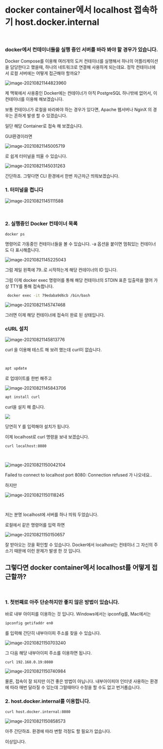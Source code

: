 # docker container에서 localhost 접속하기 host.docker.internal

​	

### docker에서 컨테이너들을 실행 중인 서버를 바라 봐야 할 경우가 있습니다. 

 Docker Compose를 이용해 여러개의 도커 컨테이너를 실행해서 하나의 어플리케이션을 담당한다고 했을때, 하나의 네트워크로 연결해 사용하게 되는데요. 정작 컨테이너에서 로컬 서버에는 어떻게 접근해야 할까요?

![image-20210821144823960](https://raw.githubusercontent.com/Shane-Park/markdownBlog/master/devops/docker/localhost.assets/image-20210821144823960.png)

제 맥북에서 사용중인 Docker에는 컨테이너가 아직 PostgreSQL 하나밖에 없어서, 이 컨테이너를 이용해 해보겠습니다.



보통 컨테이너가 로컬을 바라봐야 하는 경우가 있다면, Apache 웹서버나 NginX 의 경우는 흔하게 발생 할 수 있겠습니다.



일단 해당 Container로 접속 해 보겠습니다.

GUI환경이라면

![image-20210821145005719](https://raw.githubusercontent.com/Shane-Park/markdownBlog/master/devops/docker/localhost.assets/image-20210821145005719.png)

로 쉽게 터미널을 띄울 수 있습니다.

![image-20210821145031263](https://raw.githubusercontent.com/Shane-Park/markdownBlog/master/devops/docker/localhost.assets/image-20210821145031263.png)

간단하죠. 그렇다면 CLI 환경에서 한번 차근차근 띄워보겠습니다.



### 1. 터미널을 켭니다

![image-20210821145111588](https://raw.githubusercontent.com/Shane-Park/markdownBlog/master/devops/docker/localhost.assets/image-20210821145111588.png)

​	

### 2. 실행중인 Docker 컨테이너 목록

```shell
docker ps
```

명령어로 가동중인 컨테이너들을 볼 수 있습니다. -a 옵션을 붙이면 멈춰있는 컨테이너도 다 표시해줍니다.

![image-20210821145225043](https://raw.githubusercontent.com/Shane-Park/markdownBlog/master/devops/docker/localhost.assets/image-20210821145225043.png)

그럼 제일 왼쪽에 79..로 시작하는게 해당 컨테이너의 ID 입니다.

그럼 이제 docker exec 명령어를 통해 해당 컨테이너의 STDIN 표준 입출력을 열어 가상 TTY를 통해 접속합니다.

```bash
 docker exec -it 79edaba9d6cb /bin/bash
```



![image-20210821145747468](https://raw.githubusercontent.com/Shane-Park/markdownBlog/master/devops/docker/localhost.assets/image-20210821145747468.png)



그러면 이제 해당 컨테이너에 접속이 완료 된 상태입니다.



### cURL 설치

![image-20210821145813776](https://raw.githubusercontent.com/Shane-Park/markdownBlog/master/devops/docker/localhost.assets/image-20210821145813776.png)

curl 을 이용해 테스트 해 보려 했는데 curl이 없습니다.

​	

```bash
apt update
```

로 업데이트를 한번 해주고

![image-20210821145843706](https://raw.githubusercontent.com/Shane-Park/markdownBlog/master/devops/docker/localhost.assets/image-20210821145843706.png)

```bash
apt install curl
```



curl을 설치 해 줍니다.

![](https://raw.githubusercontent.com/Shane-Park/markdownBlog/master/devops/docker/localhost.assets/image-20210821150012235.png)

당연히 Y 를 입력해야 설치가 됩니다. 

이제 localhost로 curl 명령을 보내 보겠습니다.

```bash
curl localhost:8080
```

​	

![image-20210821150042104](https://raw.githubusercontent.com/Shane-Park/markdownBlog/master/devops/docker/localhost.assets/image-20210821150042104.png)

Failed to connect to localhost port 8080: Connection refused 가 나오네요..



하지만

![image-20210821150118245](https://raw.githubusercontent.com/Shane-Park/markdownBlog/master/devops/docker/localhost.assets/image-20210821150118245.png)

​	

저는 분명 localhost에 서버를 하나 띄워 두었습니다.

로컬에서 같은 명령어를 입력 하면

![image-20210821150150657](https://raw.githubusercontent.com/Shane-Park/markdownBlog/master/devops/docker/localhost.assets/image-20210821150150657.png)

잘 받아오는 것을 확인할 수 있습니다. Docker에서 localhost는 컨테이너 그 자신의 주소기 때문에 이런 문제가 발생 한 것 입니다.



## 그렇다면 docker container에서 localhost를 어떻게 접근할까?

​	

### 1. 첫번째로 아주 단순하지만 좋지 않은 방법이 있습니다.

바로 내부 아이피를 이용하는 것 입니다. Windows에서는 ipconfig를, Mac에서는  

```bash
ipconfig getifaddr en0
```



를 입력해 간단히 내부아이피 주소를 찾을 수 있습니다.

![image-20210821150703240](https://raw.githubusercontent.com/Shane-Park/markdownBlog/master/devops/docker/localhost.assets/image-20210821150703240.png)

그 다음 해당 내부아이피 주소를 이용하면 됩니다.

```bash
curl 192.168.0.19:8080
```



![image-20210821150740984](https://raw.githubusercontent.com/Shane-Park/markdownBlog/master/devops/docker/localhost.assets/image-20210821150740984.png)

물론, 접속이 잘 되지만 이건 좋은 방법이 아닙니다. 내부아이피야 인터넷 사용하는 환경에 따라 매번 달라질 수 있는데 그럴때마다 수정을 할 수도 없고 번거롭습니다.



### 2. host.docker.internal를 이용합니다.

```bash
curl host.docker.internal:8080
```



![image-20210821150858573](https://raw.githubusercontent.com/Shane-Park/markdownBlog/master/devops/docker/localhost.assets/image-20210821150858573.png)

아주 간단하죠. 환경에 따라 변할 걱정도 할 필요가 없습니다.

이상입니다.






